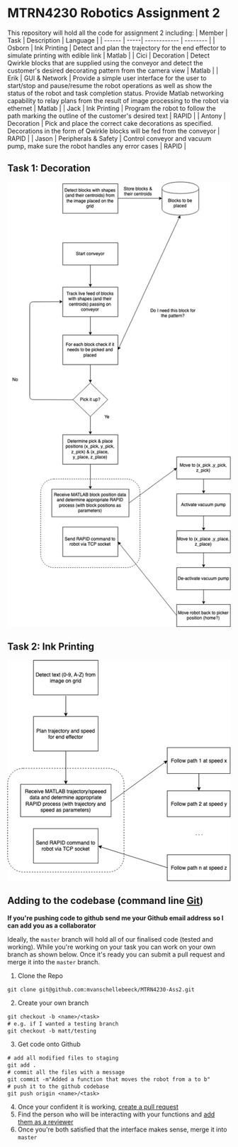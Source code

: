 # MTRN4230 Robotics Assignment 2

This repository will hold all the code for assignment 2 including:
| Member | Task | Description  | Language |
| ------ | -----| ------------ | -------- |
| Osborn | Ink Printing | Detect and plan the trajectory for the end effector to simulate printing with edible link | Matlab |
| Cici   | Decoration | Detect Qwirkle blocks that are supplied using the conveyor and detect the customer's desired decorating pattern from the camera view | Matlab   |
| Erik   | GUI & Network | Provide a simple user interface for the user to start/stop and pause/resume the robot operations as well as show the status of the robot and task completion status. Provide Matlab networking capability to relay plans from the result of image processing to the robot via ethernet | Matlab |
| Jack   | Ink Printing | Program the robot to follow the path marking the outline of the customer's desired text | RAPID |
| Antony | Decoration | Pick and place the correct cake decorations as specified. Decorations in the form of Qwirkle blocks will be fed from the conveyor | RAPID |
| Jason | Peripherals & Safety | Control conveyor and vacuum pump, make sure the robot handles any error cases | RAPID |


## Task 1: Decoration

![Task 1](./task_1.jpg)

## Task 2: Ink Printing

![Task 2](./task_2.jpg)


## Adding to the codebase (command line [Git](https://www.atlassian.com/git/tutorials/install-git))

**If you're pushing code to github send me your Github email address so I can add you as a collaborator**

Ideally, the `master` branch will hold all of our finalised code (tested and working). While you're working on 
your task you can work on your own branch as shown below. Once it's ready you can submit a pull 
request and merge it into the `master` branch.

1. Clone the Repo
```shell
git clone git@github.com:mvanschellebeeck/MTRN4230-Ass2.git
```
2. Create your own branch
```shell
git checkout -b <name>/<task>
# e.g. if I wanted a testing branch
git checkout -b matt/testing
```
3. Get code onto Github
```shell
# add all modified files to staging
git add .
# commit all the files with a message
git commit -m"Added a function that moves the robot from a to b"
# push it to the github codebase 
git push origin <name>/<task>
```
4. Once your confident it is working, [create a pull request](https://help.github.com/en/articles/creating-a-pull-request)
5. Find the person who will be interacting with your functions and [add them as a reviewer](https://help.github.com/en/articles/requesting-a-pull-request-review)
6. Once you're both satisfied that the interface makes sense, merge it into `master`
